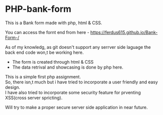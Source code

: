 ﻿# PHP-bank-form

This is a Bank form made with php, html & CSS.

You can access the fornt end from here - https://ferdus615.github.io/Bank-Form-/

As of my knowledg, as git doesn't support any serrver side laguage the back end code won,t be working here.

* The form is created through html & CSS
* The data retrival and showcasing is done by php here.

This is a simple first php assignment.<br>
So, there isn,t much but i have tried to incorporate a user friendly and easy design.<br>
I have also tried to incorporate some security feature for prventing XSS(cross server spricting).<br>

Will try to make a proper secure server side application in near future.
